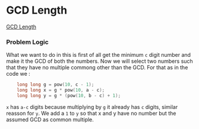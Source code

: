 # GCD Length
[GCD Length](https://codeforces.com/problemset/problem/1511/B)

### Problem Logic
What we want to do in this is first of all get the minimum `c` digit number and make it the GCD of both the numbers. Now we will select two numbers such that they have no multiple commong other than the GCD. For that as in the code we :

```cpp
    long long g = pow(10, c - 1);
    long long x = g * pow(10, a - c);
    long long y = g * (pow(10, b - c) + 1);
```

`x` has `a-c` digits because multiplying by `g` it already has `c` digits, similar reasson for `y`. We add a `1` to `y` so that x and y have no number but the assumed GCD as common multiple.